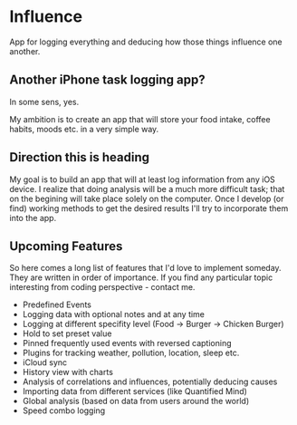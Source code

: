 Influence
=========
App for logging everything and deducing how those things influence one another.

Another iPhone task logging app?
-------------

In some sens, yes.

My ambition is to create an app that will store your food intake, coffee habits, moods etc. in a very simple way.

Direction this is heading
-------------

My goal is to build an app that will at least log information from any iOS device.
I realize that doing analysis will be a much more difficult task; that on the begining will take place solely on the computer. 
Once I develop (or find) working methods to get the desired results I'll try to incorporate them into the app.

Upcoming Features
-------------

So here comes a long list of features that I'd love to implement someday. They are written in order of importance. If you find any particular topic interesting from coding perspective - contact me.

* Predefined Events
* Logging data with optional notes and at any time
* Logging at different specifity level (Food -> Burger -> Chicken Burger)
* Hold to set preset value
* Pinned frequently used events with reversed captioning
* Plugins for tracking weather, pollution, location, sleep etc.
* iCloud sync
* History view with charts
* Analysis of correlations and influences, potentially deducing causes
* Importing data from different services (like Quantified Mind)
* Global analysis (based on data from users around the world)
* Speed combo logging